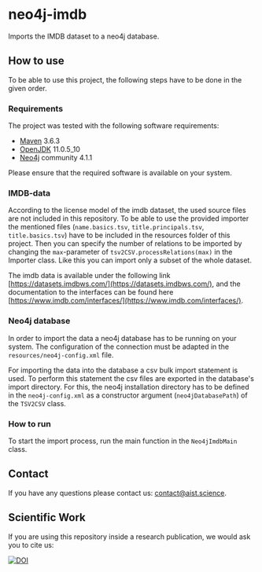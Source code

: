 # neo4j-imdb
Imports the IMDB dataset to a neo4j database.

## How to use

To be able to use this project, the following steps have to be done in the given order. 

### Requirements

The project was tested with the following software requirements:

 - [Maven](https://maven.apache.org/) 3.6.3 
 - [OpenJDK](https://openjdk.java.net/) 11.0.5_10
 - [Neo4j](https://neo4j.com/) community 4.1.1
 
Please ensure that the required software is available on your system.

### IMDB-data

According to the license model of the imdb dataset, the used source files are not included in this repository. To be 
able to use the provided importer the mentioned files (`name.basics.tsv`, `title.principals.tsv`, `title.basics.tsv`) 
have to be included in the resources folder of this project. Then you can specify the number of relations to be imported
by changing the `max`-parameter of `tsv2CSV.processRelations(max)` in the Importer class. Like this you can import
only a subset of the whole dataset.

The imdb data is available under the following link [https://datasets.imdbws.com/](https://datasets.imdbws.com/), and the documentation to the interfaces can be found here [https://www.imdb.com/interfaces/](https://www.imdb.com/interfaces/).

### Neo4j database 

In order to import the data a neo4j database has to be running on your system. The configuration of the connection 
must be adapted in the `resources/neo4j-config.xml` file.

For importing the data into the database a csv bulk import statement is used. To perform this statement the csv files are exported in the database's import directory. For this, the neo4j installation directory has to be defined in the `neo4j-config.xml` as a constructor argument (`neo4jDatabasePath`) of the `TSV2CSV` class.

### How to run

To start the import process, run the main function in the `Neo4jImdbMain` class.

## Contact

If you have any questions please contact us: [contact@aist.science](mailto:contact@aist.science).

## Scientific Work

If you are using this repository inside a research publication, we would ask you to cite us:

[![DOI](https://zenodo.org/badge/287279035.svg)](https://zenodo.org/badge/latestdoi/287279035)
